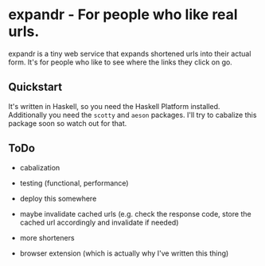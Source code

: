 # expandr - For people who like real urls.

expandr is a tiny web service that expands shortened urls into their
actual form. It's for people who like to see where the links they click
on go.

## Quickstart

It's written in Haskell, so you need the Haskell Platform installed.
Additionally you need the `scotty` and `aeson` packages. I'll try to
cabalize this package soon so watch out for that.

## ToDo

* cabalization
* testing (functional, performance)
* deploy this somewhere

* maybe invalidate cached urls (e.g. check the response code, store the
  cached url accordingly and invalidate if needed)
* more shorteners
* browser extension (which is actually why I've written this thing)
